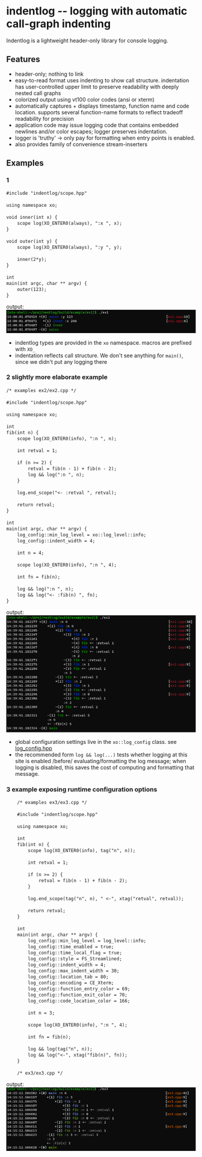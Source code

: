 # indentlog -- logging with automatic call-graph indenting

Indentlog is a lightweight header-only library for console logging.

## Features

- header-only;  nothing to link
- easy-to-read format uses indenting to show call structure.
  indentation has user-controlled upper limit to preserve readability with
  deeply nested call graphs
- colorized output using vt100 color codes (ansi or xterm)
- automatically captures + displays timestamp, function name and code location.
  supports several function-name formats to reflect tradeoff readability for precision
- application code may issue logging code that contains embedded newlines and/or color escapes;
  logger preserves indentation.
- logger is 'truthy' -> only pay for formatting when entry points is enabled.
- also provides family of convenience stream-inserters

## Examples

### 1

```
#include "indentlog/scope.hpp"

using namespace xo;

void inner(int x) {
    scope log(XO_ENTER0(always), ":x ", x);
}

void outer(int y) {
    scope log(XO_ENTER0(always), ":y ", y);

    inner(2*y);
}

int
main(int argc, char ** argv) {
    outer(123);
}
```

output:
![ex1 output](img/ex1.png)

- indentlog types are provided in the `xo` namespace.
  macros are prefixed with `XO_`
- indentation reflects call structure. We don't see anything for `main()`,
  since we didn't put any logging there

### 2 slightly more elaborate example

```
/* examples ex2/ex2.cpp */

#include "indentlog/scope.hpp"

using namespace xo;

int
fib(int n) {
    scope log(XO_ENTER0(info), ":n ", n);

    int retval = 1;

    if (n >= 2) {
        retval = fib(n - 1) + fib(n - 2);
        log && log(":n ", n);
    }

    log.end_scope("<- :retval ", retval);

    return retval;
}

int
main(int argc, char ** argv) {
    log_config::min_log_level = xo::log_level::info;
    log_config::indent_width = 4;

    int n = 4;

    scope log(XO_ENTER0(info), ":n ", 4);

    int fn = fib(n);

    log && log(":n ", n);
    log && log("<- :fib(n) ", fn);
}
```
output:
![ex2 output](img/ex2.png)

- global configuration settings live in the `xo::log_config` class.  see [log_config.hpp](include/indentlog/log_config.hpp)
- the recommended form `log && log(...)` tests whether logging at this site is enabled /before/ evaluating/formatting the log message;
  when logging is disabled,  this saves the cost of computing and formatting that message.

### 3 example exposing runtime configuration options

```
    /* examples ex3/ex3.cpp */

    #include "indentlog/scope.hpp"

    using namespace xo;

    int
    fib(int n) {
        scope log(XO_ENTER0(info), tag("n", n));

        int retval = 1;

        if (n >= 2) {
            retval = fib(n - 1) + fib(n - 2);
        }

        log.end_scope(tag("n", n), " <-", xtag("retval", retval));

        return retval;
    }

    int
    main(int argc, char ** argv) {
        log_config::min_log_level = log_level::info;
        log_config::time_enabled = true;
        log_config::time_local_flag = true;
        log_config::style = FS_Streamlined;
        log_config::indent_width = 4;
        log_config::max_indent_width = 30;
        log_config::location_tab = 80;
        log_config::encoding = CE_Xterm;
        log_config::function_entry_color = 69;
        log_config::function_exit_color = 70;
        log_config::code_location_color = 166;

        int n = 3;

        scope log(XO_ENTER0(info), ":n ", 4);

        int fn = fib(n);

        log && log(tag("n", n));
        log && log("<-", xtag("fib(n)", fn));
    }

    /* ex3/ex3.cpp */
```

output:
![ex3 output](img/ex3.png)
